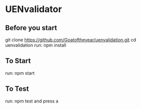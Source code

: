 # UENvalidator

## Before you start

git clone https://github.com/Goatoftheyear/uenvalidation.git
cd uenvalidation
run: npm install

## To Start

run: npm start

## To Test

run: npm test and press a
